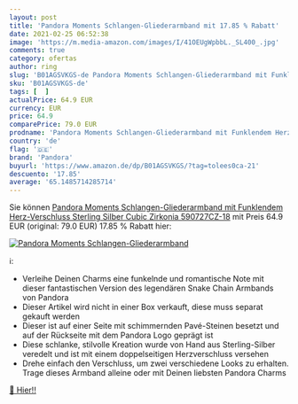 ```yaml
---
layout: post
title: 'Pandora Moments Schlangen-Gliederarmband mit 17.85 % Rabatt'
date: 2021-02-25 06:52:38
image: 'https://m.media-amazon.com/images/I/41OEUgWpbbL._SL400_.jpg'
comments: true
category: ofertas
author: ring
slug: 'B01AGSVKGS-de Pandora Moments Schlangen-Gliederarmband mit Funklendem...'
sku: 'B01AGSVKGS-de'
tags: [  ]
actualPrice: 64.9 EUR
currency: EUR
price: 64.9
comparePrice: 79.0 EUR
prodname: 'Pandora Moments Schlangen-Gliederarmband mit Funklendem Herz-Verschluss Sterling Silber  Cubic Zirkonia 590727CZ-18'
country: 'de'
flag: '🇩🇪'
brand: 'Pandora'
buyurl: 'https://www.amazon.de/dp/B01AGSVKGS/?tag=tolees0ca-21'
descuento: '17.85'
average: '65.1485714285714'
---
```


Sie können [Pandora Moments Schlangen-Gliederarmband mit Funklendem Herz-Verschluss Sterling Silber  Cubic Zirkonia 590727CZ-18](https://www.amazon.de/dp/B01AGSVKGS/?tag=tolees0ca-21) mit Preis 64.9 EUR (original: 79.0 EUR) 17.85 % Rabatt hier:

[![Pandora Moments Schlangen-Gliederarmband](https://m.media-amazon.com/images/I/41OEUgWpbbL._SL400_.jpg)](https://www.amazon.de/dp/B01AGSVKGS/?tag=tolees0ca-21)

ℹ️:

- Verleihe Deinen Charms eine funkelnde und romantische Note mit dieser fantastischen Version des legendären Snake Chain Armbands von Pandora
- Dieser Artikel wird nicht in einer Box verkauft, diese muss separat gekauft werden
- Dieser ist auf einer Seite mit schimmernden Pavé-Steinen besetzt und auf der Rückseite mit dem Pandora Logo geprägt ist
- Diese schlanke, stilvolle Kreation wurde von Hand aus Sterling-Silber veredelt und ist mit einem doppelseitigen Herzverschluss versehen
- Drehe einfach den Verschluss, um zwei verschiedene Looks zu erhalten. Trage dieses Armband alleine oder mit Deinen liebsten Pandora Charms

[🛒 Hier!!](https://www.amazon.de/dp/B01AGSVKGS/?tag=tolees0ca-21)
